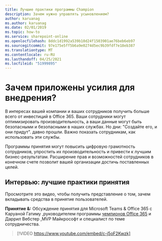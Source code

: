 ```yaml
---
title: Лучшие практики программы Champion
description: Зачем нужно управлять усыновлением?
author: karuanag
ms.author: karuanag
ms.date: 02/01/2019
ms.topic: how-to
ms.service: sharepoint-online
ms.openlocfilehash: 8ddc1d1992a539b10d24f1503901ae76beb6eb97
ms.sourcegitcommit: 97e175e5ff5b6a9e0274d5ec9b39fdf7e18eb387
ms.translationtype: MT
ms.contentlocale: ru-RU
ms.lasthandoff: 04/25/2021
ms.locfileid: "51999895"
---
```

# <a name="why-put-effort-into-driving-adoption"></a>Зачем приложены усилия для внедрения?  

В интересах вашей компании и ваших сотрудников получить больше всего от инвестиций в Office 365.  Ваши сотрудники могут оптимизировать производительность, а ваши данные могут быть безопасными и безопасными в наших службах.  Но дни: "Создайте его, и они придут". давно прошли.  Важно показать сотрудникам, как использовать эти службы.

Программы принятия могут повысить цифровую грамотность сотрудников, упростить их производительность и привести к лучшим бизнес-результатам. Расширение прав и возможностей сотрудников в конечном счете позволит вашей организации достичь поставленных целей. 

## <a name="interview-adoption-best-practices"></a>Интервью: лучшие практики принятия

Просмотрите это видео, чтобы получить представление о том, зачем вкладывать средства в принятие пользователей.  

**Принятие &:** Обсуждение принятия для Microsoft Teams & Office 365 с Каруаной Гатиму [,](https://linkedin.com/in/karuanagatimu)руководителем программы [чемпионов Office 365](https://aka.ms/O365Champions) и Даррил Вебстер [,](https://webster.net.nz/)MVP Майкрософт и специалист по теме сотрудничества. 

> [!VIDEO https://www.youtube.com/embed/c-j5oF2Kwzk]

